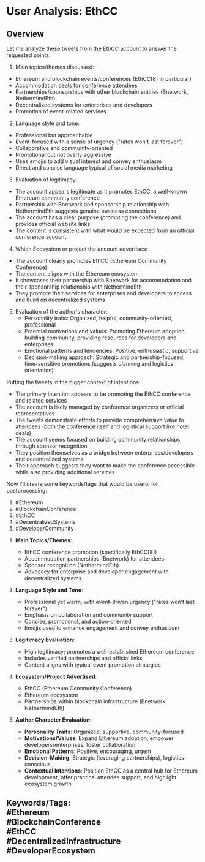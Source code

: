 # User Analysis: EthCC

## Overview

<think>
Let me analyze these tweets from the EthCC account to answer the requested points:

1. Main topics/themes discussed:
- Ethereum and blockchain events/conferences (EthCC[8] in particular)
- Accommodation deals for conference attendees
- Partnerships/sponsorships with other blockchain entities (Bnetwork, NethermindEth)
- Decentralized systems for enterprises and developers
- Promotion of event-related services

2. Language style and tone:
- Professional but approachable
- Event-focused with a sense of urgency ("rates won't last forever")
- Collaborative and community-oriented
- Promotional but not overly aggressive
- Uses emojis to add visual interest and convey enthusiasm
- Direct and concise language typical of social media marketing

3. Evaluation of legitimacy:
- The account appears legitimate as it promotes EthCC, a well-known Ethereum community conference
- Partnership with Bnetwork and sponsorship relationship with NethermindEth suggests genuine business connections
- The account has a clear purpose (promoting the conference) and provides official website links
- The content is consistent with what would be expected from an official conference account

4. Which Ecosystem or project the account advertises:
- The account clearly promotes EthCC (Ethereum Community Conference)
- The content aligns with the Ethereum ecosystem
- It showcases their partnership with Bnetwork for accommodation and their sponsorship relationship with NethermindEth
- They promote their services for enterprises and developers to access and build on decentralized systems

5. Evaluation of the author's character:
   - Personality traits: Organized, helpful, community-oriented, professional
   - Potential motivations and values: Promoting Ethereum adoption, building community, providing resources for developers and enterprises
   - Emotional patterns and tendencies: Positive, enthusiastic, supportive
   - Decision-making approach: Strategic and partnership-focused, time-sensitive promotions (suggests planning and logistics orientation)

Putting the tweets in the bigger context of intentions:
- The primary intention appears to be promoting the EthCC conference and related services
- The account is likely managed by conference organizers or official representatives
- The tweets demonstrate efforts to provide comprehensive value to attendees (both the conference itself and logistical support like hotel deals)
- The account seems focused on building community relationships through sponsor recognition
- They position themselves as a bridge between enterprises/developers and decentralized systems
- Their approach suggests they want to make the conference accessible while also providing additional services

Now I'll create some keywords/tags that would be useful for postprocessing:

1. #Ethereum
2. #BlockchainConference
3. #EthCC
4. #DecentralizedSystems
5. #DeveloperCommunity
</think>

1. **Main Topics/Themes**: 
   - EthCC conference promotion (specifically EthCC[8])
   - Accommodation partnerships (Bnetwork) for attendees
   - Sponsor recognition (NethermindEth)
   - Advocacy for enterprise and developer engagement with decentralized systems

2. **Language Style and Tone**:  
   - Professional yet warm, with event-driven urgency ("rates won’t last forever")
   - Emphasis on collaboration and community support
   - Concise, promotional, and action-oriented
   - Emojis used to enhance engagement and convey enthusiasm

3. **Legitimacy Evaluation**:  
   - High legitimacy; promotes a well-established Ethereum conference
   - Includes verified partnerships and official links
   - Content aligns with typical event promotion strategies

4. **Ecosystem/Project Advertised**:  
   - EthCC (Ethereum Community Conference)
   - Ethereum ecosystem
   - Partnerships within blockchain infrastructure (Bnetwork, NethermindEth)

5. **Author Character Evaluation**:  
   - **Personality Traits**: Organized, supportive, community-focused  
   - **Motivations/Values**: Expand Ethereum adoption, empower developers/enterprises, foster collaboration  
   - **Emotional Patterns**: Positive, encouraging, urgent  
   - **Decision-Making**: Strategic (leveraging partnerships), logistics-conscious  
   - **Contextual Intentions**: Position EthCC as a central hub for Ethereum development, offer practical attendee support, and highlight ecosystem growth

**Keywords/Tags**:  
#Ethereum  
#BlockchainConference  
#EthCC  
#DecentralizedInfrastructure  
#DeveloperEcosystem
---
